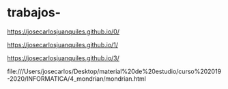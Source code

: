 # trabajos-
https://josecarlosjuanquiles.github.io/0/

https://josecarlosjuanquiles.github.io/1/

https://josecarlosjuanquiles.github.io/3/

file:///Users/josecarlos/Desktop/material%20de%20estudio/curso%202019-2020/INFORMATICA/4_mondrian/mondrian.html

